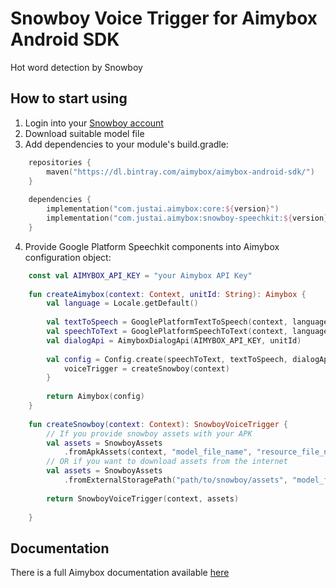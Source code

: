 # Snowboy Voice Trigger for Aimybox Android SDK

Hot word detection by Snowboy 

## How to start using

1. Login into your [Snowboy account](https://snowboy.kitt.ai/dashboard)
2. Download suitable model file
3. Add dependencies to your module's build.gradle:
```kotlin
    repositories {
        maven("https://dl.bintray.com/aimybox/aimybox-android-sdk/")
    }
    
    dependencies {
        implementation("com.justai.aimybox:core:${version}")
        implementation("com.justai.aimybox:snowboy-speechkit:${version}")
    }
```
4. Provide Google Platform Speechkit components into Aimybox configuration object:
```kotlin
    const val AIMYBOX_API_KEY = "your Aimybox API Key"
    
    fun createAimybox(context: Context, unitId: String): Aimybox {
        val language = Locale.getDefault()
    
        val textToSpeech = GooglePlatformTextToSpeech(context, language) // Or any other TTS
        val speechToText = GooglePlatformSpeechToText(context, language) // Or any other STT
        val dialogApi = AimyboxDialogApi(AIMYBOX_API_KEY, unitId)
        
        val config = Config.create(speechToText, textToSpeech, dialogApi) {
            voiceTrigger = createSnowboy(context)
        }
    
        return Aimybox(config)
    }
    
    fun createSnowboy(context: Context): SnowboyVoiceTrigger {
        // If you provide snowboy assets with your APK
        val assets = SnowboyAssets
            .fromApkAssets(context, "model_file_name", "resource_file_name")
        // OR if you want to download assets from the internet
        val assets = SnowboyAssets
            .fromExternalStoragePath("path/to/snowboy/assets", "model_file_name", "resource_file_name")
        
        return SnowboyVoiceTrigger(context, assets)
        
    }
```

## Documentation

There is a full Aimybox documentation available [here](https://help.aimybox.com)
